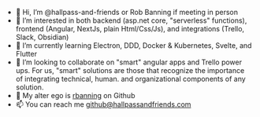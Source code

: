 - 👋 Hi, I’m @hallpass-and-friends or Rob Banning if meeting in person
- 👀 I’m interested in both backend (asp.net core, "serverless" functions), frontend (Angular, NextJs, plain Html/Css/Js), and integrations (Trello, Slack, Obsidian)
- 🌱 I’m currently learning Electron, DDD, Docker & Kubernetes, Svelte, and Flutter
- 💞️ I’m looking to collaborate on "smart" angular apps and Trello power ups. For us, "smart" solutions are those that recognize the importance of integrating technical, human. and organizational components of any solution. 
- 🦹 My alter ego is [rbanning](https://github.com/rbanning) on Github
- 📫 You can reach me github@hallpassandfriends.com

<!---
hallpass-and-friends/hallpass-and-friends is a ✨ special ✨ repository because its `README.md` (this file) appears on your GitHub profile.
You can click the Preview link to take a look at your changes.
--->
